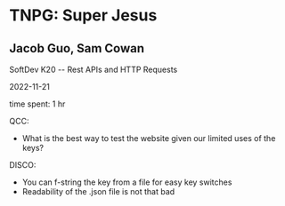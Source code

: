# TNPG: Super Jesus
## Jacob Guo, Sam Cowan
SoftDev
K20 -- Rest APIs and HTTP Requests

2022-11-21

time spent: 1 hr

QCC:
- What is the best way to test the website given our limited uses of the keys?

DISCO:
- You can f-string the key from a file for easy key switches
- Readability of the .json file is not that bad
